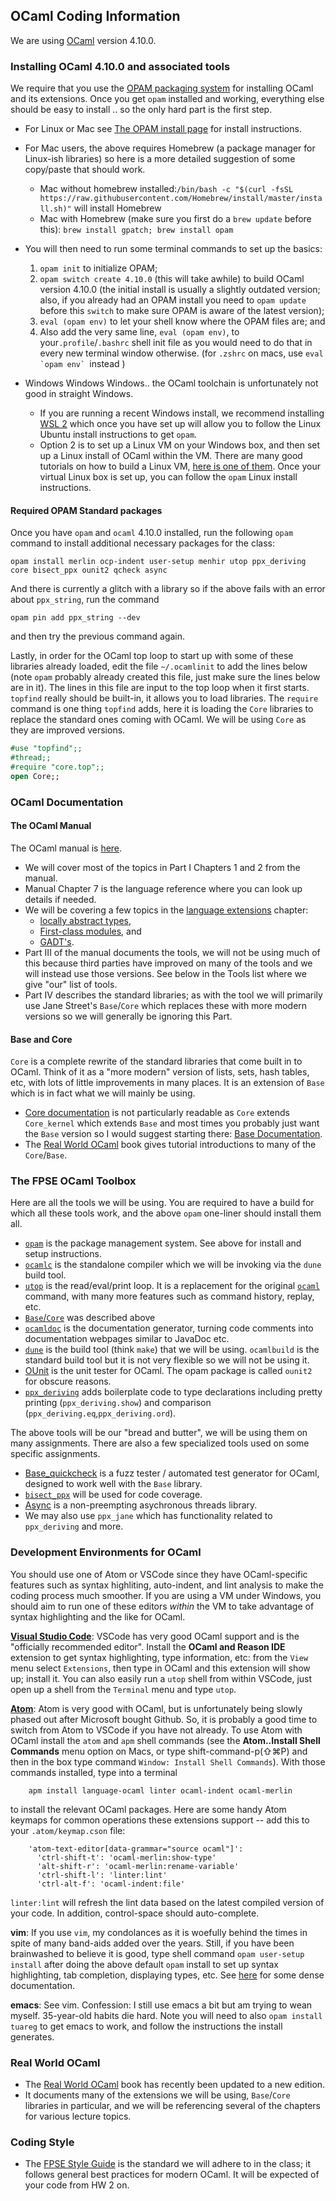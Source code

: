## OCaml Coding Information

We are using [OCaml](https://ocaml.org) version 4.10.0.

### Installing OCaml 4.10.0 and associated tools

We require that you use the [OPAM packaging system](https://opam.ocaml.org) for installing OCaml and its extensions.  Once you get `opam` installed and working, everything else should be easy to install .. so the only hard part is the first step.

-   For Linux or Mac see [The OPAM install page](https://opam.ocaml.org/doc/Install.html) for install instructions. 
-  For Mac users, the above requires Homebrew (a package manager for Linux-ish libraries) so here is a more detailed suggestion of some copy/paste that should work.
	- Mac without homebrew installed:`/bin/bash -c "$(curl -fsSL https://raw.githubusercontent.com/Homebrew/install/master/install.sh)"` will install Homebrew 
	- Mac with Homebrew (make sure you first do a `brew update` before this): `brew install gpatch; brew install opam`
- You will then need to run some terminal commands to set up the basics:
    1.  `opam init` to initialize OPAM;
    2.  `opam switch create 4.10.0` (this will take awhile) to build OCaml version 4.10.0 (the initial install is usually a slightly outdated version; also, if you already had an OPAM install you need to `opam update` before this `switch` to make sure OPAM is aware of the latest version);
	3.  `eval (opam env)` to let your shell know where the OPAM files are; and
    4.  Also add the very same line, `eval (opam env)`, to your`.profile`/`.bashrc` shell init file as you would need to do that in every new terminal window otherwise. (for `.zshrc` on macs, use ``eval `opam env` ``instead )
    

-   Windows Windows Windows.. the OCaml toolchain is unfortunately not good in straight Windows.
    -   If you are running a recent Windows install, we recommend installing [WSL 2](https://docs.microsoft.com/en-us/windows/wsl/) which once you have set up will allow you to follow the Linux Ubuntu install instructions to get `opam`. 
    -   Option 2 is to set up a Linux VM on your Windows box, and then set up a Linux install of OCaml within the VM.  There are many good tutorials on how to build a Linux VM, [here is one of them](https://www.lifewire.com/run-ubuntu-within-windows-virtualbox-2202098).  Once your virtual Linux box is set up, you can follow the `opam` Linux install instructions.


#### Required OPAM Standard packages

Once you have `opam` and `ocaml` 4.10.0 installed, run the following `opam` command to install additional necessary packages for the class:

    opam install merlin ocp-indent user-setup menhir utop ppx_deriving core bisect_ppx ounit2 qcheck async

And there is currently a glitch with a library so if the above fails with an error about `ppx_string`, run the command

    opam pin add ppx_string --dev

and then try the previous command again.


Lastly, in order for the OCaml top loop to start up with some of these libraries already loaded, edit the file `~/.ocamlinit` to add the lines below (note `opam` probably already created this file, just make sure the lines below are in it).  The lines in this file are input to the top loop when it first starts.  `topfind` really should be built-in, it allows you to load libraries.  The `require` command is one thing `topfind` adds, here it is loading the `Core` libraries to replace the standard ones coming with OCaml.  We will be using `Core` as they are improved versions.
```ocaml
#use "topfind";;
#thread;;
#require "core.top";;
open Core;;
```

### OCaml Documentation

#### The OCaml Manual

The OCaml manual is [here](http://caml.inria.fr/pub/docs/manual-ocaml/).
* We will cover most of the topics in Part I Chapters 1 and 2 from the manual.
* Manual Chapter 7 is the language reference where you can look up details if needed. 
* We will be covering a few topics in the [language extensions](http://caml.inria.fr/pub/docs/manual-ocaml/extn.html) chapter:
  * [locally abstract types](http://caml.inria.fr/pub/docs/manual-ocaml/locallyabstract.html),
  * [First-class modules](http://caml.inria.fr/pub/docs/manual-ocaml/firstclassmodules.html), and
  * [GADT's](http://caml.inria.fr/pub/docs/manual-ocaml/gadts.html).
* Part III of the manual documents the tools, we will not be using much of this because third parties have improved on many of the tools and we will instead use those versions.  See below in the Tools list where we give "our" list of tools.
* Part IV describes the standard libraries; as with the tool we will primarily use Jane Street's `Base`/`Core` which replaces these with more modern versions so we will generally be ignoring this Part. 

#### Base and Core
`Core` is a complete rewrite of the standard libraries that come built in to OCaml.  Think of it as a "more modern" version of lists, sets, hash tables, etc, with lots of little improvements in many places.  It is an extension of `Base` which is in fact what we will mainly be using.

* [Core documentation](https://ocaml.janestreet.com/ocaml-core/latest/doc/core/Core/index.html) is not particularly readable as `Core` extends `Core_kernel` which extends `Base` and most times you probably just want the `Base` version so I would suggest starting there: [Base Documentation](https://ocaml.janestreet.com/ocaml-core/latest/doc/base/Base/index.html).
* The [Real World OCaml](https://dev.realworldocaml.org/index.html) book gives tutorial introductions to many of the `Core`/`Base`.

### The FPSE OCaml Toolbox

Here are all the tools we will be using.  You are required to have a build for which all these tools work, and the above `opam` one-liner should install them all.

* [`opam`](https://opam.ocaml.org) is the package management system.  See above for install and setup instructions.
* [`ocamlc`](http://caml.inria.fr/pub/docs/manual-ocaml/comp.html) is the standalone compiler which we will be invoking via the `dune` build tool.
* [`utop`](https://opam.ocaml.org/blog/about-utop/) is the read/eval/print loop.  It is a replacement for the original [`ocaml`](http://caml.inria.fr/pub/docs/manual-ocaml/toplevel.html) command, with many more features such as command history, replay, etc.
* [`Base`/`Core`](https://opensource.janestreet.com/core/) was described above
* [`ocamldoc`](http://caml.inria.fr/pub/docs/manual-ocaml/ocamldoc.html) is the documentation generator, turning code comments into documentation webpages similar to JavaDoc etc.
* [`dune`](https://dune.build) is the build tool (think `make`) that we will be using.  `ocamlbuild` is the standard build tool but it is not very flexible so we will not be using it.
* [OUnit](https://github.com/gildor478/ounit) is the unit tester for OCaml.  The opam package is called `ounit2` for obscure reasons.
* [`ppx_deriving`](https://github.com/ocaml-ppx/ppx_deriving) adds boilerplate code to type declarations including pretty printing (`ppx_deriving.show`) and comparison (`ppx_deriving.eq`,`ppx_deriving.ord`).

The above tools will be our "bread and butter", we will be using them on many assignments.  There are also a few specialized tools used on some specific assignments.

* [Base_quickcheck](https://opensource.janestreet.com/base_quickcheck/) is a fuzz tester / automated test generator for OCaml, designed to work well with the `Base` library.
* [`bisect_ppx`](https://github.com/aantron/bisect_ppx) will be used for code coverage.
* [Async](https://opensource.janestreet.com/async/) is a non-preempting asychronous threads library.
* We may also use `ppx_jane` which has functionality related to `ppx_deriving` and more.


### Development Environments for OCaml

You should use one of Atom or VSCode since they have OCaml-specific features such as syntax highliting, auto-indent, and lint analysis to make the coding process much smoother. If you are using a VM under Windows, you should aim to run one of these editors *within* the VM to take advantage of syntax highlighting and the like for OCaml.

**[Visual Studio Code](https://code.visualstudio.com)**: 
VSCode has very good OCaml support and is the "officially recommended editor". Install the **OCaml and Reason IDE** extension to get syntax highlighting, type information, etc: from the `View` menu select `Extensions`, then type in OCaml and this extension will show up; install it. You can also easily run a `utop` shell from within VSCode, just open up a shell from the `Terminal` menu and type `utop`.

[**Atom**](https://atom.io): 
Atom is very good with OCaml, but is unfortunately being slowly phased out after Microsoft bought Github.  So, it is probably a good time to switch from Atom to VSCode if you have not already.  To use Atom with OCaml install the `atom` and `apm` shell commands (see the **Atom..Install Shell Commands** menu option on Macs, or type shift-command-p(⇧⌘P) and then in the box type command `Window: Install Shell Commands`). With those commands installed, type into a terminal

        apm install language-ocaml linter ocaml-indent ocaml-merlin

to install the relevant OCaml packages. Here are some handy Atom keymaps for common operations these extensions support -- add this to your `.atom/keymap.cson` file:

        'atom-text-editor[data-grammar="source ocaml"]':
          'ctrl-shift-t': 'ocaml-merlin:show-type'
          'alt-shift-r': 'ocaml-merlin:rename-variable'
          'ctrl-shift-l': 'linter:lint'
          'ctrl-alt-f': 'ocaml-indent:file'

`linter:lint` will refresh the lint data based on the latest compiled version of your code. In addition, control-space should auto-complete.

**vim**: If you use `vim`, my condolances as it is woefully behind the times in spite of many band-aids added over the years.  Still, if you have been brainwashed to believe it is good, type shell command `opam user-setup install` after doing the above  default `opam` install to set up syntax highlighting, tab completion, displaying types, etc. See [here](https://github.com/ocaml/merlin/blob/master/vim/merlin/doc/merlin.txt) for some dense documentation.

**emacs**: See vim.  Confession: I still use emacs a bit but am trying to wean myself.  35-year-old habits die hard.  Note you will need to also `opam install tuareg` to get emacs to work, and follow the instructions the install generates.

### Real World OCaml

* The [Real World OCaml](https://dev.realworldocaml.org/index.html) book has recently been updated to a new edition.
* It documents many of the extensions we will be using, `Base`/`Core` libraries in particular, and we will be referencing several of the chapters for various lecture topics.

### Coding Style

* The [FPSE Style Guide](http://pl.cs.jhu.edu/fpse/style-guide.html) is the standard we will adhere to in the class; it follows general best practices for modern OCaml.  It will be expected of your code from HW 2 on.